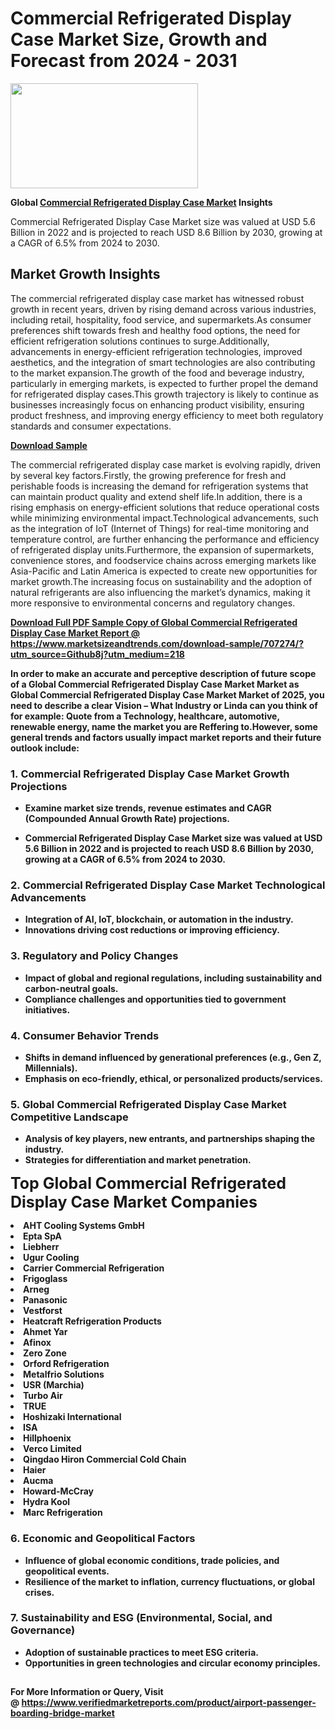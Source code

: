 <H1>Commercial Refrigerated Display Case Market Size, Growth and Forecast from 2024 - 2031</H1><img class="aligncenter size-medium wp-image-584254" src="https://thirdeyenews.in/wp-content/uploads/2024/09/Global-Market-Research-300x168.jpeg" alt="" width="300" height="168" /><p><strong>Global&nbsp;<a href="https://www.marketsizeandtrends.com/download-sample/707274/?utm_source=Github8j?utm_medium=218">Commercial Refrigerated Display Case Market</a> Insights</strong></p><p>Commercial Refrigerated Display Case Market size was valued at USD 5.6 Billion in 2022 and is projected to reach USD 8.6 Billion by 2030, growing at a CAGR of 6.5% from 2024 to 2030.</p><p><h2>Market Growth Insights</h2> <p>The commercial refrigerated display case market has witnessed robust growth in recent years, driven by rising demand across various industries, including retail, hospitality, food service, and supermarkets.As consumer preferences shift towards fresh and healthy food options, the need for efficient refrigeration solutions continues to surge.Additionally, advancements in energy-efficient refrigeration technologies, improved aesthetics, and the integration of smart technologies are also contributing to the market expansion.The growth of the food and beverage industry, particularly in emerging markets, is expected to further propel the demand for refrigerated display cases.This growth trajectory is likely to continue as businesses increasingly focus on enhancing product visibility, ensuring product freshness, and improving energy efficiency to meet both regulatory standards and consumer expectations.</p> <p><strong><a href="#">Download Sample</a></strong></p> <p>The commercial refrigerated display case market is evolving rapidly, driven by several key factors.Firstly, the growing preference for fresh and perishable foods is increasing the demand for refrigeration systems that can maintain product quality and extend shelf life.In addition, there is a rising emphasis on energy-efficient solutions that reduce operational costs while minimizing environmental impact.Technological advancements, such as the integration of IoT (Internet of Things) for real-time monitoring and temperature control, are further enhancing the performance and efficiency of refrigerated display units.Furthermore, the expansion of supermarkets, convenience stores, and foodservice chains across emerging markets like Asia-Pacific and Latin America is expected to create new opportunities for market growth.The increasing focus on sustainability and the adoption of natural refrigerants are also influencing the market’s dynamics, making it more responsive to environmental concerns and regulatory changes.<p><strong><a href="#"></p><p><span class=""><strong>Download Full PDF Sample Copy of Global Commercial Refrigerated Display Case Market Report</strong> @ <a href="https://www.marketsizeandtrends.com/download-sample/707274/?utm_source=Github8j?utm_medium=218" target="_blank">https://www.marketsizeandtrends.com/download-sample/707274/?utm_source=Github8j?utm_medium=218</a></span></p><p>In order to make an accurate and perceptive description of future scope of a Global&nbsp;Commercial Refrigerated Display Case Market Market as Global&nbsp;Commercial Refrigerated Display Case Market Market of 2025, you need to describe a clear Vision &ndash; What Industry or Linda can you think of for example: Quote from a Technology, healthcare, automotive, renewable energy, name the market you are Reffering to.However, some general trends and factors usually impact market reports and their future outlook include:</p><h3>1.&nbsp;<strong>Commercial Refrigerated Display Case Market Growth Projections</strong></h3><ul><li>Examine market size trends, revenue estimates and CAGR (Compounded Annual Growth Rate) projections.</li><li><p>Commercial Refrigerated Display Case Market size was valued at USD 5.6 Billion in 2022 and is projected to reach USD 8.6 Billion by 2030, growing at a CAGR of 6.5% from 2024 to 2030.</p></li></ul><h3>2.&nbsp;<strong>Commercial Refrigerated Display Case Market Technological Advancements</strong></h3><ul><li>Integration of AI, IoT, blockchain, or automation in the industry.</li><li>Innovations driving cost reductions or improving efficiency.</li></ul><h3>3.&nbsp;<strong>Regulatory and Policy Changes</strong></h3><ul><li>Impact of global and regional regulations, including sustainability and carbon-neutral goals.</li><li>Compliance challenges and opportunities tied to government initiatives.</li></ul><h3>4.&nbsp;<strong>Consumer Behavior Trends</strong></h3><ul><li>Shifts in demand influenced by generational preferences (e.g., Gen Z, Millennials).</li><li>Emphasis on eco-friendly, ethical, or personalized products/services.</li></ul><h3>5.&nbsp;<strong>Global Commercial Refrigerated Display Case Market Competitive Landscape</strong></h3><ul><li>Analysis of key players, new entrants, and partnerships shaping the industry.</li><li>Strategies for differentiation and market penetration.</li></ul><p data-pm-slice="1 1 []"><span style="color: inherit; font-family: inherit; font-size: 25px;">Top Global Commercial Refrigerated Display Case Market Companies</span></p><div class="" data-test-id=""><p><li>AHT Cooling Systems GmbH</li><li> Epta SpA</li><li> Liebherr</li><li> Ugur Cooling</li><li> Carrier Commercial Refrigeration</li><li> Frigoglass</li><li> Arneg</li><li> Panasonic</li><li> Vestforst</li><li> Heatcraft Refrigeration Products</li><li> Ahmet Yar</li><li> Afinox</li><li> Zero Zone</li><li> Orford Refrigeration</li><li> Metalfrio Solutions</li><li> USR (Marchia)</li><li> Turbo Air</li><li> TRUE</li><li> Hoshizaki International</li><li> ISA</li><li> Hillphoenix</li><li> Verco Limited</li><li> Qingdao Hiron Commercial Cold Chain</li><li> Haier</li><li> Aucma</li><li> Howard-McCray</li><li> Hydra Kool</li><li> Marc Refrigeration</li></p></div><h3>6.&nbsp;<strong>Economic and Geopolitical Factors</strong></h3><ul><li>Influence of global economic conditions, trade policies, and geopolitical events.</li><li>Resilience of the market to inflation, currency fluctuations, or global crises.</li></ul><h3>7.&nbsp;<strong>Sustainability and ESG (Environmental, Social, and Governance)</strong></h3><ul><li>Adoption of sustainable practices to meet ESG criteria.</li><li>Opportunities in green technologies and circular economy principles.</li></ul><h2><strong style="font-size: 14px;">For More Information or Query, Visit @&nbsp;</strong><a style="background-color: #ffffff; font-size: 14px;" href="https://www.marketsizeandtrends.com/report/commercial-refrigerated-display-case-market/" target="_blank">https://www.verifiedmarketreports.com/product/airport-passenger-boarding-bridge-market</a></h2>